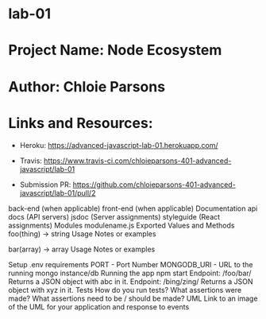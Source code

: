 # lab-01

# Project Name: Node Ecosystem

# Author: Chloie Parsons

# Links and Resources:
* Heroku: https://advanced-javascript-lab-01.herokuapp.com/

* Travis: https://www.travis-ci.com/chloieparsons-401-advanced-javascript/lab-01

* Submission PR: 
https://github.com/chloieparsons-401-advanced-javascript/lab-01/pull/2

back-end (when applicable)
front-end (when applicable)
Documentation
api docs (API servers)
jsdoc (Server assignments)
styleguide (React assignments)
Modules
modulename.js
Exported Values and Methods
foo(thing) -> string
Usage Notes or examples

bar(array) -> array
Usage Notes or examples

Setup
.env requirements
PORT - Port Number
MONGODB_URI - URL to the running mongo instance/db
Running the app
npm start
Endpoint: /foo/bar/
Returns a JSON object with abc in it.
Endpoint: /bing/zing/
Returns a JSON object with xyz in it.
Tests
How do you run tests?
What assertions were made?
What assertions need to be / should be made?
UML
Link to an image of the UML for your application and response to events